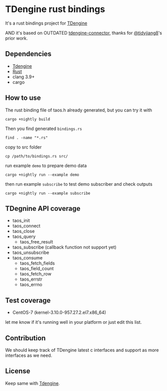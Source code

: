 # TDengine rust bindings

It's a rust bindings project for [TDengine](https://github.com/taosdata/TDengine)

AND it's based on OUTDATED [tdengine-connector](https://github.com/tidyjiang8/tdengine-connector), thanks for [@tidyjiang8](https://github.com/tidyjiang8)'s prior work.

## Dependencies
- [Tdengine](https://www.taosdata.com/en/getting-started/)
- [Rust](https://www.rust-lang.org/learn/get-started)
- clang 3.9+
- cargo

## How to use 
The rust binding file of taos.h already generated, but you can try it with
```
cargo +nightly build
```
Then you find generated `bindings.rs`
```
find . -name "*.rs"
```
copy to src folder
```
cp /path/to/bindings.rs src/
```
run example `demo` to prepare demo data
```
cargo +nightly run --example demo
```
then run example `subscribe` to test demo subscriber and check outputs
```
cargo +nightly run --example subscribe
```

## TDegnine API coverage
- taos_init
- taos_connect
- taos_close
- taos_query
   - taos_free_result
- taos_subscribe (callback function not support yet)
- taos_unsubscribe
- taos_consume
  - taos_fetch_fields
  - taos_field_count
  - taos_fetch_row
  - taos_errstr
  - taos_errno


## Test coverage
- CentOS-7 (kernel-3.10.0-957.27.2.el7.x86_64)

let me know if it's running well in your platform or just edit this list.

## Contribution
We should keep track of TDengine latest c interfaces and support as more interfaces as we need.


## License
Keep same with [Tdengine](https://www.taosdata.com/en/getting-started/).


